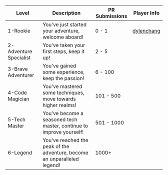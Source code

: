 | Level | Description                | PR Submissions | Player Info |
| --- |--------------------------|------------| --- |
| 1-Rookie | You've just started your adventure, welcome aboard! | 0 - 1 | [dylenchang](https://github.com/dylenchang) |
| 2-Adventure Specialist | You've taken your first steps, keep it up! | 2 - 5 |  |
| 3-Brave Adventurer | You've gained some experience, keep the passion! | 6 - 100 |  |
| 4-Code Magician | You've mastered some techniques, move towards higher realms! | 101 - 500 |  |
| 5-Tech Master | You've become a seasoned tech master, continue to improve yourself! | 501 - 1000 |  |
| 6-Legend | You've reached the peak of the adventure, become an unparalleled legend! | 1000+ |  |